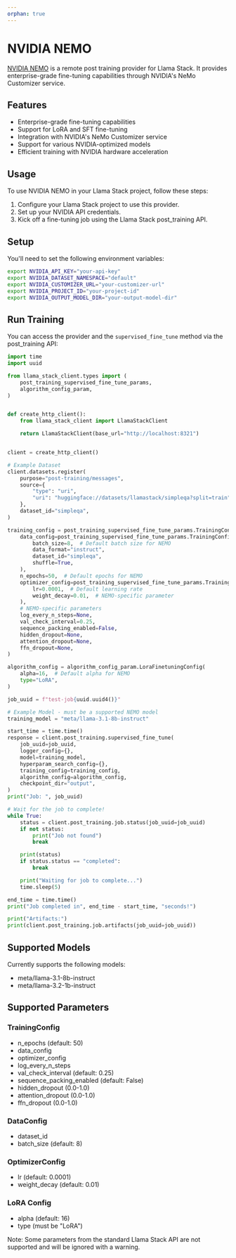 ```yaml
---
orphan: true
---
```


# NVIDIA NEMO

[NVIDIA NEMO](https://developer.nvidia.com/nemo-framework) is a remote post training provider for Llama Stack. It provides enterprise-grade fine-tuning capabilities through NVIDIA's NeMo Customizer service.

## Features

- Enterprise-grade fine-tuning capabilities
- Support for LoRA and SFT fine-tuning
- Integration with NVIDIA's NeMo Customizer service
- Support for various NVIDIA-optimized models
- Efficient training with NVIDIA hardware acceleration

## Usage

To use NVIDIA NEMO in your Llama Stack project, follow these steps:

1. Configure your Llama Stack project to use this provider.
2. Set up your NVIDIA API credentials.
3. Kick off a fine-tuning job using the Llama Stack post_training API.

## Setup

You'll need to set the following environment variables:

```bash
export NVIDIA_API_KEY="your-api-key"
export NVIDIA_DATASET_NAMESPACE="default"
export NVIDIA_CUSTOMIZER_URL="your-customizer-url"
export NVIDIA_PROJECT_ID="your-project-id"
export NVIDIA_OUTPUT_MODEL_DIR="your-output-model-dir"
```

## Run Training

You can access the provider and the `supervised_fine_tune` method via the post_training API:

```python
import time
import uuid

from llama_stack_client.types import (
    post_training_supervised_fine_tune_params,
    algorithm_config_param,
)


def create_http_client():
    from llama_stack_client import LlamaStackClient

    return LlamaStackClient(base_url="http://localhost:8321")


client = create_http_client()

# Example Dataset
client.datasets.register(
    purpose="post-training/messages",
    source={
        "type": "uri",
        "uri": "huggingface://datasets/llamastack/simpleqa?split=train",
    },
    dataset_id="simpleqa",
)

training_config = post_training_supervised_fine_tune_params.TrainingConfig(
    data_config=post_training_supervised_fine_tune_params.TrainingConfigDataConfig(
        batch_size=8,  # Default batch size for NEMO
        data_format="instruct",
        dataset_id="simpleqa",
        shuffle=True,
    ),
    n_epochs=50,  # Default epochs for NEMO
    optimizer_config=post_training_supervised_fine_tune_params.TrainingConfigOptimizerConfig(
        lr=0.0001,  # Default learning rate
        weight_decay=0.01,  # NEMO-specific parameter
    ),
    # NEMO-specific parameters
    log_every_n_steps=None,
    val_check_interval=0.25,
    sequence_packing_enabled=False,
    hidden_dropout=None,
    attention_dropout=None,
    ffn_dropout=None,
)

algorithm_config = algorithm_config_param.LoraFinetuningConfig(
    alpha=16,  # Default alpha for NEMO
    type="LoRA",
)

job_uuid = f"test-job{uuid.uuid4()}"

# Example Model - must be a supported NEMO model
training_model = "meta/llama-3.1-8b-instruct"

start_time = time.time()
response = client.post_training.supervised_fine_tune(
    job_uuid=job_uuid,
    logger_config={},
    model=training_model,
    hyperparam_search_config={},
    training_config=training_config,
    algorithm_config=algorithm_config,
    checkpoint_dir="output",
)
print("Job: ", job_uuid)

# Wait for the job to complete!
while True:
    status = client.post_training.job.status(job_uuid=job_uuid)
    if not status:
        print("Job not found")
        break

    print(status)
    if status.status == "completed":
        break

    print("Waiting for job to complete...")
    time.sleep(5)

end_time = time.time()
print("Job completed in", end_time - start_time, "seconds!")

print("Artifacts:")
print(client.post_training.job.artifacts(job_uuid=job_uuid))
```

## Supported Models

Currently supports the following models:
- meta/llama-3.1-8b-instruct
- meta/llama-3.2-1b-instruct

## Supported Parameters

### TrainingConfig
- n_epochs (default: 50)
- data_config
- optimizer_config
- log_every_n_steps
- val_check_interval (default: 0.25)
- sequence_packing_enabled (default: False)
- hidden_dropout (0.0-1.0)
- attention_dropout (0.0-1.0)
- ffn_dropout (0.0-1.0)

### DataConfig
- dataset_id
- batch_size (default: 8)

### OptimizerConfig
- lr (default: 0.0001)
- weight_decay (default: 0.01)

### LoRA Config
- alpha (default: 16)
- type (must be "LoRA")

Note: Some parameters from the standard Llama Stack API are not supported and will be ignored with a warning.
